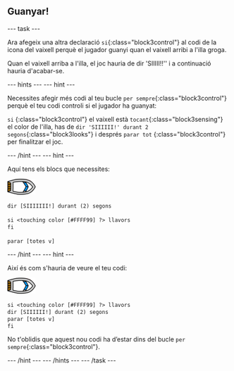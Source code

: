 ## Guanyar!

\--- task \---

Ara afegeix una altra declaració `si`{:class="block3control"} al codi de la icona del vaixell perquè el jugador guanyi quan el vaixell arribi a l'illa groga.

Quan el vaixell arriba a l'illa, el joc hauria de dir 'SIIIII!!'' i a continuació hauria d'acabar-se.

\--- hints \--- \--- hint \---

Necessites afegir més codi al teu bucle `per sempre`{:class="block3control"} perquè el teu codi controli si el jugador ha guanyat:

`si` {:class="block3control"} el vaixell està `tocant`{:class="block3sensing"} el color de l'illa, has de `dir 'SIIIIII!' durant 2 segons`{:class="block3looks"} i després `parar tot` {:class="block3control"} per finalitzar el joc.

\--- /hint \--- \--- hint \---

Aquí tens els blocs que necessites:

![icona-vaixell](images/boat_resize.png)

```blocks3
dir [SIIIIIII!] durant (2) segons

si <touching color [#FFFF99] ?> llavors
fi

parar [totes v]

```

\--- /hint \--- \--- hint \---

Així és com s'hauria de veure el teu codi:

![icona-vaixell](images/boat_resize.png)

```blocks3
si <touching color [#FFFF99] ?> llavors
dir [SIIIIII!] durant (2) segons
parar [totes v]
fi
```

No t'oblidis que aquest nou codi ha d’estar dins del bucle `per sempre`{:class="block3control"}.

\--- /hint \--- \--- /hints \--- \--- /task \---